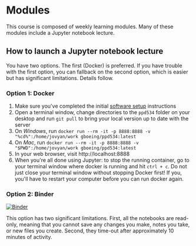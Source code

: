 # Modules

This course is composed of weekly learning modules. Many of these modules include a Jupyter notebook lecture.

## How to launch a Jupyter notebook lecture

You have two options. The first (Docker) is preferred. If you have trouble with the first option, you can fallback on the second option, which is easier but has significant limitations. Details follow.

### Option 1: Docker

  1. Make sure you've completed the initial [software setup](../software/readme.md) instructions
  2. Open a terminal window, change directories to the `ppd534` folder on your desktop and run `git pull` to bring your local version up to date with the server
  3. On *Windows*, run `docker run --rm -it -p 8888:8888 -v "%cd%":/home/jovyan/work gboeing/ppd534:latest`
  4. On *Mac*, run `docker run --rm -it -p 8888:8888 -v "$PWD":/home/jovyan/work gboeing/ppd534:latest`
  5. In your web browser, visit http://localhost:8888
  6. When you're all done using Jupyter: to stop the running container, go to your terminal window where docker is running and hit `ctrl + c`. Do not just close your terminal window without stopping Docker first! If you, you'll have to restart your computer before you can run docker again.

### Option 2: Binder

[![Binder](https://mybinder.org/badge_logo.svg)](https://mybinder.org/v2/gh/gboeing/ppd534/master?urlpath=lab)

This option has two significant limitations. First, all the notebooks are read-only, meaning that you cannot save any changes you make, notes you take, or new files you create. Second, they time-out after approximately 10 minutes of activity.
